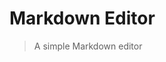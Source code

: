 # Markdown Editor

> A simple Markdown editor

<common-codepen-snippet title="Vue 3 Markdown Editor" slug="poReOvE" :height="474" tab="js,result" :preview="false" :editable="false" />
